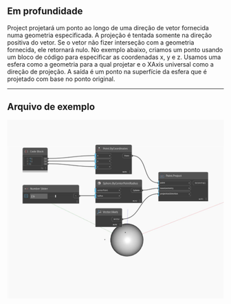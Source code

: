 ## Em profundidade
Project projetará um ponto ao longo de uma direção de vetor fornecida numa geometria especificada. A projeção é tentada somente na direção positiva do vetor. Se o vetor não fizer interseção com a geometria fornecida, ele retornará nulo. No exemplo abaixo, criamos um ponto usando um bloco de código para especificar as coordenadas x, y e z. Usamos uma esfera como a geometria para a qual projetar e o XAxis universal como a direção de projeção. A saída é um ponto na superfície da esfera que é projetado com base no ponto original.
___
## Arquivo de exemplo

![Project](./Autodesk.DesignScript.Geometry.Point.Project_img.jpg)

